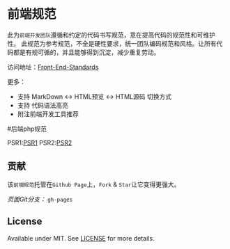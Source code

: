 # 前端规范

此为`前端开发团队`遵循和约定的代码书写规范，意在提高代码的规范性和可维护性。
此规范为参考规范，不全是硬性要求，统一团队编码规范和风格。让所有代码都是有规可循的，并且能够得到沉淀，减少重复劳动。

访问地址：[Front-End-Standards]

更多：

* 支持 MarkDown <-> HTML预览 <-> HTML源码 切换方式
* 支持 代码语法高亮
* 附注前端开发工具推荐

#后端php规范

PSR1:[PSR1]
PSR2:[PSR2]


## 贡献

该`前端规范`托管在`Github Page`上，`Fork` & `Star`让它变得更强大。

*页面Git分支：* `gh-pages`

## License

Available under MIT. See [LICENSE] for more details.

[Front-End-Standards]: https://lingdianit-com.github.io/Front-End-Standards/ 'Front End Standards'
[PSR1]:https://github.com/LingdianIT-Com/PSR/blob/master/PSR1_zh-cn.md 'PSR1'
[PSR2]:https://github.com/LingdianIT-Com/PSR/blob/master/PSR2_zh-cn.md 'PSR2'
[LICENSE]: http://rem.mit-license.org 'MIT License'